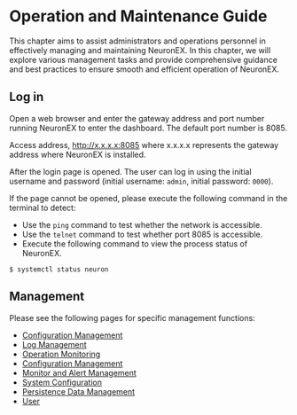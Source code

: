 # Operation and Maintenance Guide

This chapter aims to assist administrators and operations personnel in effectively managing and maintaining NeuronEX. In this chapter, we will explore various management tasks and provide comprehensive guidance and best practices to ensure smooth and efficient operation of NeuronEX.

## Log in

Open a web browser and enter the gateway address and port number running NeuronEX to enter the dashboard. The default port number is 8085.

Access address, http://x.x.x.x:8085 where x.x.x.x represents the gateway address where NeuronEX is installed.

After the login page is opened. The user can log in using the initial username and password (initial username: `admin`, initial password: `0000`).

If the page cannot be opened, please execute the following command in the terminal to detect:

* Use the `ping` command to test whether the network is accessible.
* Use the `telnet` command to test whether port 8085 is accessible.
* Execute the following command to view the process status of NeuronEX.

```
$ systemctl status neuron
```

## Management

Please see the following pages for specific management functions:

* [Configuration Management](./conf-management.md)
* [Log Management](./log-management.md)
* [Operation Monitoring](./data-statistics.md)
* [Configuration Management](./conf-management.md)
* [Monitor and Alert Management](alert-monitor-management.md)
* [System Configuration](./sys-configuration.md)
* [Persistence Data Management](data-persistence.md)
* [User](./user.md)